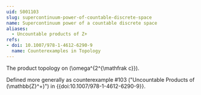```yaml
---
uid: S001103
slug: supercontinuum-power-of-countable-discrete-space
name: Supercontinuum power of a countable discrete space
aliases:
  - Uncountable products of Z+
refs:
- doi: 10.1007/978-1-4612-6290-9
  name: Counterexamples in Topology
---
```

The product topology on \(\omega^{2^{\mathfrak c}}\).

Defined more generally as counterexample #103
("Uncountable Products of \(\mathbb{Z}^+\)")
in {{doi:10.1007/978-1-4612-6290-9}}.
